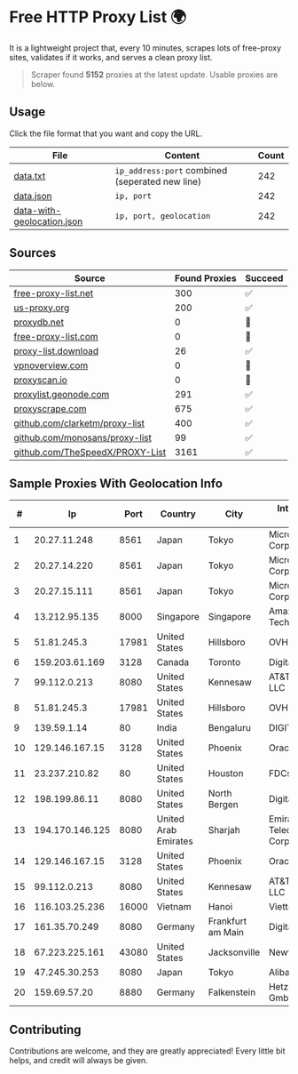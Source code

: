 
# Free HTTP Proxy List 🌍

It is a lightweight project that, every 10 minutes, scrapes lots of free-proxy sites, validates if it works, and serves a clean proxy list.


> Scraper found **5152** proxies at the latest update. Usable proxies are below.

## Usage

Click the file format that you want and copy the URL.


|File|Content|Count|
|----|-------|-----|
|[data.txt](https://raw.githubusercontent.com/themiralay/Proxy-List-World/master/data.txt)|`ip_address:port` combined (seperated new line)|242|
|[data.json](https://raw.githubusercontent.com/themiralay/Proxy-List-World/master/data.json)|`ip, port`|242|
|[data-with-geolocation.json](https://raw.githubusercontent.com/themiralay/Proxy-List-World/master/data-with-geolocation.json)|`ip, port, geolocation`|242|

## Sources

|Source|Found Proxies|Succeed|
|------|-------------|-------|
|[free-proxy-list.net](https://free-proxy-list.net)|300|✅|
|[us-proxy.org](https://www.us-proxy.org)|200|✅|
|[proxydb.net](http://proxydb.net)|0|🚫|
|[free-proxy-list.com](https://free-proxy-list.com/?page=&port=&type%5B%5D=http&type%5B%5D=https&up_time=0&search=Search)|0|🚫|
|[proxy-list.download](https://www.proxy-list.download/HTTP)|26|✅|
|[vpnoverview.com](https://vpnoverview.com/privacy/anonymous-browsing/free-proxy-servers)|0|🚫|
|[proxyscan.io](https://www.proxyscan.io)|0|🚫|
|[proxylist.geonode.com](https://proxylist.geonode.com/api/proxy-list?limit=300&page=1&sort_by=lastChecked&sort_type=desc&protocols=http,https)|291|✅|
|[proxyscrape.com](https://api.proxyscrape.com/v2/?request=displayproxies&protocol=http&timeout=10000&country=all&ssl=all&anonymity=all)|675|✅|
|[github.com/clarketm/proxy-list](https://raw.githubusercontent.com/clarketm/proxy-list/master/proxy-list-raw.txt)|400|✅|
|[github.com/monosans/proxy-list](https://raw.githubusercontent.com/monosans/proxy-list/main/proxies/http.txt)|99|✅|
|[github.com/TheSpeedX/PROXY-List](https://raw.githubusercontent.com/TheSpeedX/PROXY-List/master/http.txt)|3161|✅|


## Sample Proxies With Geolocation Info

|#|Ip|Port|Country|City|Internet Service Provider|
|-|--|----|-------|----|-------------------------|
|1|20.27.11.248|8561|Japan|Tokyo|Microsoft Corporation|
|2|20.27.14.220|8561|Japan|Tokyo|Microsoft Corporation|
|3|20.27.15.111|8561|Japan|Tokyo|Microsoft Corporation|
|4|13.212.95.135|8000|Singapore|Singapore|Amazon Technologies Inc.|
|5|51.81.245.3|17981|United States|Hillsboro|OVH SAS|
|6|159.203.61.169|3128|Canada|Toronto|DigitalOcean, LLC|
|7|99.112.0.213|8080|United States|Kennesaw|AT&T Enterprises, LLC|
|8|51.81.245.3|17981|United States|Hillsboro|OVH SAS|
|9|139.59.1.14|80|India|Bengaluru|DIGITALOCEAN|
|10|129.146.167.15|3128|United States|Phoenix|Oracle Corporation|
|11|23.237.210.82|80|United States|Houston|FDCservers.net|
|12|198.199.86.11|8080|United States|North Bergen|DigitalOcean, LLC|
|13|194.170.146.125|8080|United Arab Emirates|Sharjah|Emirates Telecommunications Corporation|
|14|129.146.167.15|3128|United States|Phoenix|Oracle Corporation|
|15|99.112.0.213|8080|United States|Kennesaw|AT&T Enterprises, LLC|
|16|116.103.25.236|16000|Vietnam|Hanoi|Viettel Corporation|
|17|161.35.70.249|8080|Germany|Frankfurt am Main|DigitalOcean, LLC|
|18|67.223.225.161|43080|United States|Jacksonville|Newfold Digital, Inc.|
|19|47.245.30.253|8080|Japan|Tokyo|Alibaba Cloud LLC|
|20|159.69.57.20|8880|Germany|Falkenstein|Hetzner Online GmbH|



## Contributing

Contributions are welcome, and they are greatly appreciated! Every
little bit helps, and credit will always be given.

